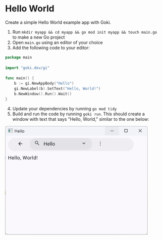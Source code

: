 # Hello World

Create a simple Hello World example app with Goki.

1. Run `mkdir myapp && cd myapp && go mod init myapp && touch main.go` to make a new Go project
2. Open `main.go` using an editor of your choice
3. Add the following code to your editor:

```go
package main

import "goki.dev/gi"

func main() {
	b := gi.NewAppBody("Hello")
	gi.NewLabel(b).SetText("Hello, World!")
	b.NewWindow().Run().Wait()
}
```

4. Update your dependencies by running `go mod tidy`
5. Build and run the code by running `goki run`. This should create a window with text that says "Hello, World," similar to the one below:

![Hello World App](helloworld.png)
